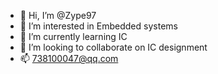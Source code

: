 - 👋 Hi, I’m @Zype97
- 👀 I’m interested in Embedded systems
- 🌱 I’m currently learning IC
- 💞️ I’m looking to collaborate on IC designment
- 📫 738100047@qq.com

<!---
Zype97/Zype97 is a ✨ special ✨ repository because its `README.md` (this file) appears on your GitHub profile.
You can click the Preview link to take a look at your changes.
--->
